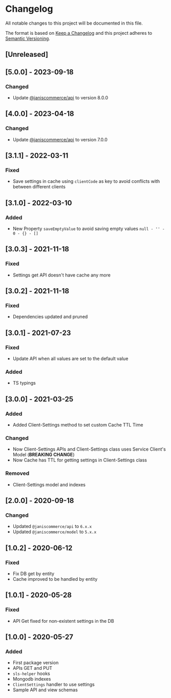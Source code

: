 # Changelog

All notable changes to this project will be documented in this file.

The format is based on [Keep a Changelog](http://keepachangelog.com/en/1.0.0/)
and this project adheres to [Semantic Versioning](http://semver.org/spec/v2.0.0.html).

## [Unreleased]

## [5.0.0] - 2023-09-18
### Changed
- Update [@janiscommerce/api](https://www.npmjs.com/package/@janiscommerce/api) to version 8.0.0

## [4.0.0] - 2023-04-18
### Changed
- Update [@janiscommerce/api](https://www.npmjs.com/package/@janiscommerce/api) to version 7.0.0

## [3.1.1] - 2022-03-11
### Fixed
- Save settings in cache using `clientCode` as key to avoid conflicts with between different clients

## [3.1.0] - 2022-03-10
### Added
- New Property `saveEmptyValue` to avoid saving empty values `null - '' - 0 - {} - []`

## [3.0.3] - 2021-11-18
### Fixed
- Settings get API doesn't have cache any more

## [3.0.2] - 2021-11-18
### Fixed
- Dependencies updated and pruned

## [3.0.1] - 2021-07-23
### Fixed
- Update API when all values are set to the default value

### Added
- TS typings

## [3.0.0] - 2021-03-25
### Added
- Added Client-Settings method to set custom Cache TTL Time

### Changed
- Now Client-Settings APIs and Client-Settings class uses Service Client's Model  (**BREAKING CHANGE**)
- Now Cache has TTL for getting settings in Client-Settings class

### Removed
- Client-Settings model and indexes

## [2.0.0] - 2020-09-18
### Changed
- Updated `@janiscommerce/api` to `6.x.x`
- Updated `@janiscommerce/model` to `5.x.x`

## [1.0.2] - 2020-06-12
### Fixed
- Fix DB get by entity
- Cache improved to be handled by entity

## [1.0.1] - 2020-05-28
### Fixed
- API Get fixed for non-existent settings in the DB

## [1.0.0] - 2020-05-27
### Added
- First package version
- APIs GET and PUT
- `sls-helper` hooks
- Mongodb indexes
- `ClientSettings` handler to use settings
- Sample API and view schemas
